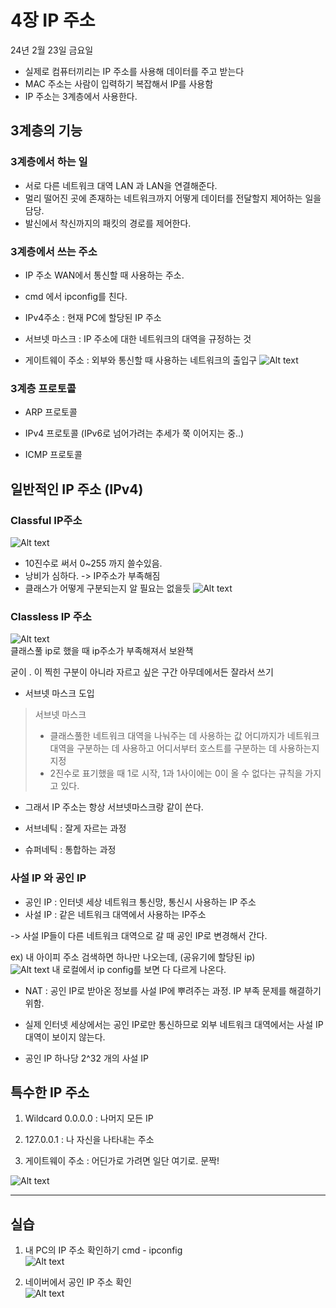 # 4장 IP 주소

24년 2월 23일 금요일

- 실제로 컴퓨터끼리는 IP 주소를 사용해 데이터를 주고 받는다
- MAC 주소는 사람이 입력하기 복잡해서 IP를 사용함
- IP 주소는 3계층에서 사용한다.

## 3계층의 기능

### 3계층에서 하는 일

- 서로 다른 네트워크 대역 LAN 과 LAN을 연결해준다.
- 멀리 떨어진 곳에 존재하는 네트워크까지 어떻게 데이터를 전달할지 제어하는 일을 담당.
- 발신에서 착신까지의 패킷의 경로를 제어한다.

### 3계층에서 쓰는 주소

- IP 주소 WAN에서 통신할 때 사용하는 주소.
- cmd 에서 ipconfig를 친다.

- IPv4주소 : 현재 PC에 할당된 IP 주소
- 서브넷 마스크 : IP 주소에 대한 네트워크의 대역을 규정하는 것
- 게이트웨이 주소 : 외부와 통신할 때 사용하는 네트워크의 출입구
  ![Alt text](images/image.png)

### 3계층 프로토콜

- ARP 프로토콜

- IPv4 프로토콜
  (IPv6로 넘어가려는 추세가 쭉 이어지는 중..)

- ICMP 프로토콜

## 일반적인 IP 주소 (IPv4)

### Classful IP주소

![Alt text](./images/image-1.png)

- 10진수로 써서 0~255 까지 쓸수있음.
- 낭비가 심하다. -> IP주소가 부족해짐
- 클래스가 어떻게 구분되는지 알 필요는 없을듯
  ![Alt text](./images/image-2.png)

### Classless IP 주소

![Alt text](./images/image-3.png)  
클래스풀 ip로 했을 때 ip주소가 부족해져서 보완책

굳이 . 이 찍힌 구분이 아니라 자르고 싶은 구간 아무데에서든 잘라서 쓰기

- 서브넷 마스크 도입

> 서브넷 마스크
>
> - 클래스풀한 네트워크 대역을 나눠주는 데 사용하는 값
>   어디까지가 네트워크 대역을 구분하는 데 사용하고 어디서부터 호스트를 구분하는 데 사용하는지 지정
> - 2진수로 표기했을 때 1로 시작, 1과 1사이에는 0이 올 수 없다는 규칙을 가지고 있다.

- 그래서 IP 주소는 항상 서브넷마스크랑 같이 쓴다.

- 서브네틱 : 잘게 자르는 과정
- 슈퍼네틱 : 통합하는 과정

### 사설 IP 와 공인 IP

- 공인 IP : 인터넷 세상 네트워크 통신망, 통신시 사용하는 IP 주소
- 사설 IP : 같은 네트워크 대역에서 사용하는 IP주소

-> 사설 IP들이 다른 네트워크 대역으로 갈 때 공인 IP로 변경해서 간다.

ex) 내 아이피 주소 검색하면 하나만 나오는데, (공유기에 할당된 ip)  
![Alt text](./images/image-4.png)
내 로컬에서 ip config를 보면 다 다르게 나온다.

- NAT : 공인 IP로 받아온 정보를 사설 IP에 뿌려주는 과정. IP 부족 문제를 해결하기 위함.

- 실제 인터넷 세상에서는 공인 IP로만 통신하므로 외부 네트워크 대역에서는 사설 IP 대역이 보이지 않는다.

- 공인 IP 하나당 2^32 개의 사설 IP

## 특수한 IP 주소

1. Wildcard 0.0.0.0 : 나머지 모든 IP

2. 127.0.0.1 : 나 자신을 나타내는 주소

3. 게이트웨이 주소 : 어딘가로 가려면 일단 여기로. 문짝!

![Alt text](./images/image-6.png)

---

## 실습

1. 내 PC의 IP 주소 확인하기
   cmd - ipconfig  
   ![Alt text](./images/image-7.png)

2. 네이버에서 공인 IP 주소 확인  
   ![Alt text](./images/image-8.png)
